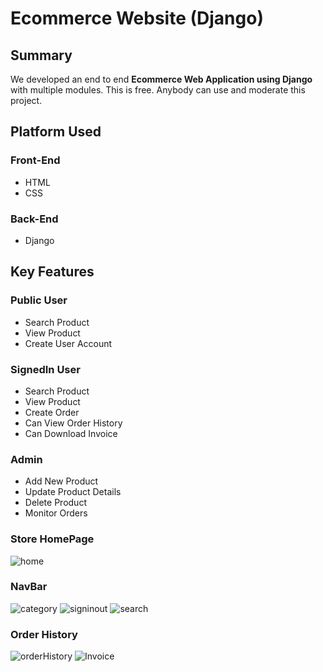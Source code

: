 # Ecommerce Website (Django)
 
## Summary

We developed an end to end **Ecommerce Web Application using Django** with multiple modules. This is free. Anybody can use and moderate this project.

## Platform Used

### Front-End
* HTML
* CSS

### Back-End
* Django

## Key Features

### Public User
* Search Product
* View Product
* Create User Account

### SignedIn User
* Search Product
* View Product
* Create Order
* Can View Order History
* Can Download Invoice

### Admin
* Add New Product
* Update Product Details
* Delete Product
* Monitor Orders

### Store HomePage
![home](https://i.imgur.com/jORNbODl.png)

### NavBar
![category](https://i.imgur.com/v6PZUhLm.png) ![signinout](https://i.imgur.com/7CTwbeSb.png) ![search](https://i.imgur.com/8UC0xtTm.png)

### Order History
![orderHistory](https://i.imgur.com/PjvuQ5lm.png) ![Invoice](https://i.imgur.com/aNE8wtmm.png)

